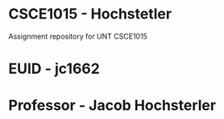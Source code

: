 # CSCE1015 - Hochstetler
Assignment repository for UNT CSCE1015
# EUID - jc1662
# Professor - Jacob Hochsterler 

